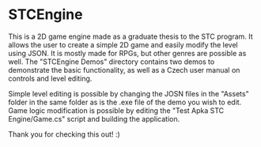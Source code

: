 # STCEngine
This is a 2D game engine made as a graduate thesis to the STC program. It allows the user to create a simple 2D game and easily modify the level using JSON. It is mostly made for RPGs, but other genres are possible as well.
The "STCEngine Demos" directory contains two demos to demonstrate the basic functionality, as well as a Czech user manual on controls and level editing.

Simple level editing is possible by changing the JOSN files in the "Assets" folder in the same folder as is the .exe file of the demo you wish to edit.
Game logic modification is possible by editing the "Test Apka STC Engine/Game.cs" script and building the application.

Thank you for checking this out! :)
